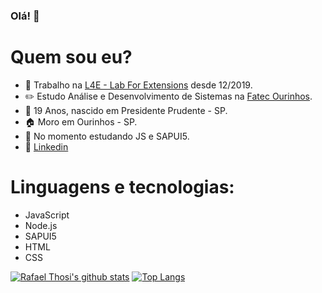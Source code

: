 ### Olá! 👋

# Quem sou eu?
- 🏢 Trabalho na [L4E - Lab For Extensions](https://lab4e.com.br/) desde 12/2019.
- ✏️ Estudo Análise e Desenvolvimento de Sistemas na [Fatec Ourinhos](https://www.fatecourinhos.edu.br/).
- 🎁 19 Anos, nascido em Presidente Prudente - SP.
- 🏠 Moro em Ourinhos - SP.
- 🌱 No momento estudando JS e SAPUI5.
- 💬 [Linkedin](https://www.linkedin.com/in/rafaelthosi/)

# Linguagens e tecnologias:
-  JavaScript
-  Node.js
-  SAPUI5
-  HTML
-  CSS


[![Rafael Thosi's github stats](https://github-readme-stats.vercel.app/api?username=rafaelthosi&show_icons=true&theme=gruvbox)](https://github.com/rafaelthosi/github-readme-stats)
[![Top Langs](https://github-readme-stats.vercel.app/api/top-langs/?username=rafaelthosi&show_icons=true&theme=gruvbox)](https://github.com/rafaelthosi/github-readme-stats)

